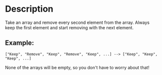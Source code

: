 # Description

Take an array and remove every second element from the array. Always keep the first element and start removing with the next element.

## Example:

```
["Keep", "Remove", "Keep", "Remove", "Keep", ...] --> ["Keep", "Keep", "Keep", ...]
```

None of the arrays will be empty, so you don't have to worry about that!
